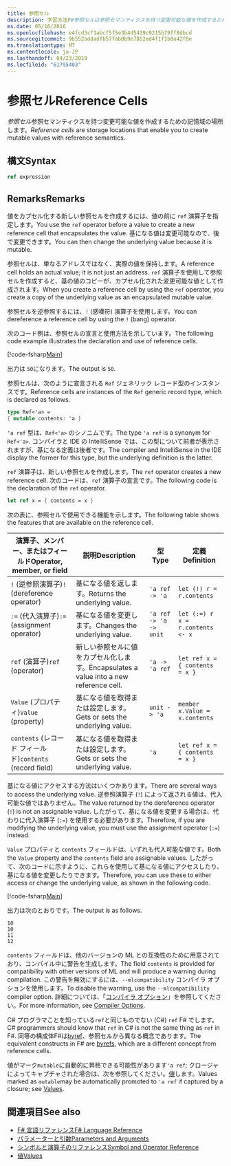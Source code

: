 ```yaml
---
title: 参照セル
description: 学習方法F#参照セルは参照セマンティクスを持つ変更可能な値を作成するための記憶域の場所。
ms.date: 05/16/2016
ms.openlocfilehash: e4fcd3cf1abcf5f5e3b4d5439c9215b79ff8dbcd
ms.sourcegitcommit: 9b552addadfb57fab0b9e7852ed4f1f1b8a42f8e
ms.translationtype: MT
ms.contentlocale: ja-JP
ms.lasthandoff: 04/23/2019
ms.locfileid: "61795403"
---
```

# <a name="reference-cells"></a><span data-ttu-id="cc4e5-103">参照セル</span><span class="sxs-lookup"><span data-stu-id="cc4e5-103">Reference Cells</span></span>

<span data-ttu-id="cc4e5-104">*参照セル*参照セマンティクスを持つ変更可能な値を作成するための記憶域の場所します。</span><span class="sxs-lookup"><span data-stu-id="cc4e5-104">*Reference cells* are storage locations that enable you to create mutable values with reference semantics.</span></span>

## <a name="syntax"></a><span data-ttu-id="cc4e5-105">構文</span><span class="sxs-lookup"><span data-stu-id="cc4e5-105">Syntax</span></span>

```fsharp
ref expression
```

## <a name="remarks"></a><span data-ttu-id="cc4e5-106">Remarks</span><span class="sxs-lookup"><span data-stu-id="cc4e5-106">Remarks</span></span>

<span data-ttu-id="cc4e5-107">値をカプセル化する新しい参照セルを作成するには、値の前に `ref` 演算子を指定します。</span><span class="sxs-lookup"><span data-stu-id="cc4e5-107">You use the `ref` operator before a value to create a new reference cell that encapsulates the value.</span></span> <span data-ttu-id="cc4e5-108">基になる値は変更可能なので、後で変更できます。</span><span class="sxs-lookup"><span data-stu-id="cc4e5-108">You can then change the underlying value because it is mutable.</span></span>

<span data-ttu-id="cc4e5-109">参照セルは、単なるアドレスではなく、実際の値を保持します。</span><span class="sxs-lookup"><span data-stu-id="cc4e5-109">A reference cell holds an actual value; it is not just an address.</span></span> <span data-ttu-id="cc4e5-110">`ref` 演算子を使用して参照セルを作成すると、基の値のコピーが、カプセル化された変更可能な値として作成されます。</span><span class="sxs-lookup"><span data-stu-id="cc4e5-110">When you create a reference cell by using the `ref` operator, you create a copy of the underlying value as an encapsulated mutable value.</span></span>

<span data-ttu-id="cc4e5-111">参照セルを逆参照するには、`!` (感嘆符) 演算子を使用します。</span><span class="sxs-lookup"><span data-stu-id="cc4e5-111">You can dereference a reference cell by using the `!` (bang) operator.</span></span>

<span data-ttu-id="cc4e5-112">次のコード例は、参照セルの宣言と使用方法を示しています。</span><span class="sxs-lookup"><span data-stu-id="cc4e5-112">The following code example illustrates the declaration and use of reference cells.</span></span>

[!code-fsharp[Main](../../../samples/snippets/fsharp/lang-ref-1/snippet2201.fs)]

<span data-ttu-id="cc4e5-113">出力は `50`になります。</span><span class="sxs-lookup"><span data-stu-id="cc4e5-113">The output is `50`.</span></span>

<span data-ttu-id="cc4e5-114">参照セルは、次のように宣言される `Ref` ジェネリック レコード型のインスタンスです。</span><span class="sxs-lookup"><span data-stu-id="cc4e5-114">Reference cells are instances of the `Ref` generic record type, which is declared as follows.</span></span>

```fsharp
type Ref<'a> =
{ mutable contents: 'a }
```

<span data-ttu-id="cc4e5-115">`'a ref` 型は、`Ref<'a>` のシノニムです。</span><span class="sxs-lookup"><span data-stu-id="cc4e5-115">The type `'a ref` is a synonym for `Ref<'a>`.</span></span> <span data-ttu-id="cc4e5-116">コンパイラと IDE の IntelliSense では、この型について前者が表示されますが、基になる定義は後者です。</span><span class="sxs-lookup"><span data-stu-id="cc4e5-116">The compiler and IntelliSense in the IDE display the former for this type, but the underlying definition is the latter.</span></span>

<span data-ttu-id="cc4e5-117">`ref` 演算子は、新しい参照セルを作成します。</span><span class="sxs-lookup"><span data-stu-id="cc4e5-117">The `ref` operator creates a new reference cell.</span></span> <span data-ttu-id="cc4e5-118">次のコードは、`ref` 演算子の宣言です。</span><span class="sxs-lookup"><span data-stu-id="cc4e5-118">The following code is the declaration of the `ref` operator.</span></span>

```fsharp
let ref x = { contents = x }
```

<span data-ttu-id="cc4e5-119">次の表に、参照セルで使用できる機能を示します。</span><span class="sxs-lookup"><span data-stu-id="cc4e5-119">The following table shows the features that are available on the reference cell.</span></span>

|<span data-ttu-id="cc4e5-120">演算子、メンバー、またはフィールド</span><span class="sxs-lookup"><span data-stu-id="cc4e5-120">Operator, member, or field</span></span>|<span data-ttu-id="cc4e5-121">説明</span><span class="sxs-lookup"><span data-stu-id="cc4e5-121">Description</span></span>|<span data-ttu-id="cc4e5-122">型</span><span class="sxs-lookup"><span data-stu-id="cc4e5-122">Type</span></span>|<span data-ttu-id="cc4e5-123">定義</span><span class="sxs-lookup"><span data-stu-id="cc4e5-123">Definition</span></span>|
|--------------------------|-----------|----|----------|
|<span data-ttu-id="cc4e5-124">`!` (逆参照演算子)</span><span class="sxs-lookup"><span data-stu-id="cc4e5-124">`!` (dereference operator)</span></span>|<span data-ttu-id="cc4e5-125">基になる値を返します。</span><span class="sxs-lookup"><span data-stu-id="cc4e5-125">Returns the underlying value.</span></span>|`'a ref -> 'a`|`let (!) r = r.contents`|
|<span data-ttu-id="cc4e5-126">`:=` (代入演算子)</span><span class="sxs-lookup"><span data-stu-id="cc4e5-126">`:=` (assignment operator)</span></span>|<span data-ttu-id="cc4e5-127">基になる値を変更します。</span><span class="sxs-lookup"><span data-stu-id="cc4e5-127">Changes the underlying value.</span></span>|`'a ref -> 'a -> unit`|`let (:=) r x = r.contents <- x`|
|<span data-ttu-id="cc4e5-128">`ref` (演算子)</span><span class="sxs-lookup"><span data-stu-id="cc4e5-128">`ref` (operator)</span></span>|<span data-ttu-id="cc4e5-129">新しい参照セルに値をカプセル化します。</span><span class="sxs-lookup"><span data-stu-id="cc4e5-129">Encapsulates a value into a new reference cell.</span></span>|`'a -> 'a ref`|`let ref x = { contents = x }`|
|<span data-ttu-id="cc4e5-130">`Value` (プロパティ)</span><span class="sxs-lookup"><span data-stu-id="cc4e5-130">`Value` (property)</span></span>|<span data-ttu-id="cc4e5-131">基になる値を取得または設定します。</span><span class="sxs-lookup"><span data-stu-id="cc4e5-131">Gets or sets the underlying value.</span></span>|`unit -> 'a`|`member x.Value = x.contents`|
|<span data-ttu-id="cc4e5-132">`contents` (レコード フィールド)</span><span class="sxs-lookup"><span data-stu-id="cc4e5-132">`contents` (record field)</span></span>|<span data-ttu-id="cc4e5-133">基になる値を取得または設定します。</span><span class="sxs-lookup"><span data-stu-id="cc4e5-133">Gets or sets the underlying value.</span></span>|`'a`|`let ref x = { contents = x }`|

<span data-ttu-id="cc4e5-134">基になる値にアクセスする方法はいくつかあります。</span><span class="sxs-lookup"><span data-stu-id="cc4e5-134">There are several ways to access the underlying value.</span></span> <span data-ttu-id="cc4e5-135">逆参照演算子 (`!`) によって返される値は、代入可能な値ではありません。</span><span class="sxs-lookup"><span data-stu-id="cc4e5-135">The value returned by the dereference operator (`!`) is not an assignable value.</span></span> <span data-ttu-id="cc4e5-136">したがって、基になる値を変更する場合は、代わりに代入演算子 (`:=`) を使用する必要があります。</span><span class="sxs-lookup"><span data-stu-id="cc4e5-136">Therefore, if you are modifying the underlying value, you must use the assignment operator (`:=`) instead.</span></span>

<span data-ttu-id="cc4e5-137">`Value` プロパティと `contents` フィールドは、いずれも代入可能な値です。</span><span class="sxs-lookup"><span data-stu-id="cc4e5-137">Both the `Value` property and the `contents` field are assignable values.</span></span> <span data-ttu-id="cc4e5-138">したがって、次のコードに示すように、これらを使用して基になる値にアクセスしたり、基になる値を変更したりできます。</span><span class="sxs-lookup"><span data-stu-id="cc4e5-138">Therefore, you can use these to either access or change the underlying value, as shown in the following code.</span></span>

[!code-fsharp[Main](../../../samples/snippets/fsharp/lang-ref-1/snippet2203.fs)]

<span data-ttu-id="cc4e5-139">出力は次のとおりです。</span><span class="sxs-lookup"><span data-stu-id="cc4e5-139">The output is as follows.</span></span>

```
10
10
11
12
```

<span data-ttu-id="cc4e5-140">`contents` フィールドは、他のバージョンの ML との互換性のために用意されており、コンパイル中に警告を生成します。</span><span class="sxs-lookup"><span data-stu-id="cc4e5-140">The field `contents` is provided for compatibility with other versions of ML and will produce a warning during compilation.</span></span> <span data-ttu-id="cc4e5-141">この警告を無効にするには、`--mlcompatibility` コンパイラ オプションを使用します。</span><span class="sxs-lookup"><span data-stu-id="cc4e5-141">To disable the warning, use the `--mlcompatibility` compiler option.</span></span> <span data-ttu-id="cc4e5-142">詳細については、「[コンパイラ オプション](compiler-options.md)」を参照してください。</span><span class="sxs-lookup"><span data-stu-id="cc4e5-142">For more information, see [Compiler Options](compiler-options.md).</span></span>

<span data-ttu-id="cc4e5-143">C# プログラマことを知っている`ref`と同じものでない (C#) `ref` F# でします。</span><span class="sxs-lookup"><span data-stu-id="cc4e5-143">C# programmers should know that `ref` in C# is not the same thing as `ref` in F#.</span></span> <span data-ttu-id="cc4e5-144">同等の構成体F#は[byref](byrefs.md)、参照セルから異なる概念であります。</span><span class="sxs-lookup"><span data-stu-id="cc4e5-144">The equivalent constructs in F# are [byrefs](byrefs.md), which are a different concept from reference cells.</span></span>

<span data-ttu-id="cc4e5-145">値がマーク`mutable`に自動的に昇格できる可能性があります`'a ref`; クロージャによってキャプチャされた場合は、次を参照してください。[値](values/index.md)します。</span><span class="sxs-lookup"><span data-stu-id="cc4e5-145">Values marked as `mutable`may be automatically promoted to `'a ref` if captured by a closure; see [Values](values/index.md).</span></span>

## <a name="see-also"></a><span data-ttu-id="cc4e5-146">関連項目</span><span class="sxs-lookup"><span data-stu-id="cc4e5-146">See also</span></span>

- [<span data-ttu-id="cc4e5-147">F# 言語リファレンス</span><span class="sxs-lookup"><span data-stu-id="cc4e5-147">F# Language Reference</span></span>](index.md)
- [<span data-ttu-id="cc4e5-148">パラメーターと引数</span><span class="sxs-lookup"><span data-stu-id="cc4e5-148">Parameters and Arguments</span></span>](parameters-and-arguments.md)
- [<span data-ttu-id="cc4e5-149">シンボルと演算子のリファレンス</span><span class="sxs-lookup"><span data-stu-id="cc4e5-149">Symbol and Operator Reference</span></span>](symbol-and-operator-reference/index.md)
- [<span data-ttu-id="cc4e5-150">値</span><span class="sxs-lookup"><span data-stu-id="cc4e5-150">Values</span></span>](values/index.md)
